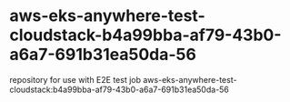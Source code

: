 # aws-eks-anywhere-test-cloudstack-b4a99bba-af79-43b0-a6a7-691b31ea50da-56
repository for use with E2E test job aws-eks-anywhere-test-cloudstack:b4a99bba-af79-43b0-a6a7-691b31ea50da-56
